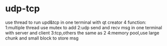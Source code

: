 # udp-tcp
use thread to run upd&amp;tcp in one terminal with qt creator
4 function:
1:multiple thread use mutex to add
2:udp send and recv msg in one terminal with server and client
3:tcp,others the same as 2
4:memory pool,use large chunk and small block to store msg
